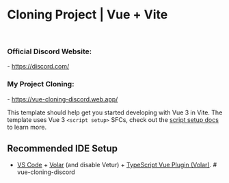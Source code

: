 <h1>Cloning Project | Vue + Vite</h1>

<br/>
<h3>Official Discord Website: </h3>
- <a href="https://discord.com/" target="_blank">https://discord.com/</a>
<h3>My Project Cloning: </h3>
- <a href="https://vue-cloning-discord.web.app/" target="_blank">https://vue-cloning-discord.web.app/</a>

This template should help get you started developing with Vue 3 in Vite. The template uses Vue 3 `<script setup>` SFCs, check out the [script setup docs](https://v3.vuejs.org/api/sfc-script-setup.html#sfc-script-setup) to learn more.

## Recommended IDE Setup

- [VS Code](https://code.visualstudio.com/) + [Volar](https://marketplace.visualstudio.com/items?itemName=Vue.volar) (and disable Vetur) + [TypeScript Vue Plugin (Volar)](https://marketplace.visualstudio.com/items?itemName=Vue.vscode-typescript-vue-plugin).
#   v u e - c l o n i n g - d i s c o r d 
 
 
